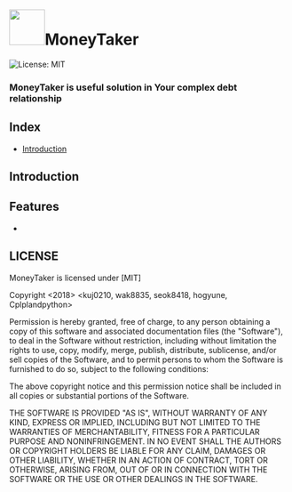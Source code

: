 # <img src="https://image.flaticon.com/icons/svg/138/138207.svg" width="64">MoneyTaker
![License: MIT](https://img.shields.io/github/license/mashape/apistatus.svg)



### MoneyTaker is useful solution in Your complex debt relationship

## Index
* [Introduction](#introduction)

## Introduction



## **Features**
 - 



 ## **LICENSE**
 
MoneyTaker is licensed under [MIT]
 
Copyright <2018> <kuj0210, wak8835, seok8418, hogyune, Cplplandpython>

Permission is hereby granted, free of charge, to any person obtaining a copy of this software and associated documentation files (the "Software"), to deal in the Software without restriction, including without limitation the rights to use, copy, modify, merge, publish, distribute, sublicense, and/or sell copies of the Software, and to permit persons to whom the Software is furnished to do so, subject to the following conditions:

The above copyright notice and this permission notice shall be included in all copies or substantial portions of the Software.

THE SOFTWARE IS PROVIDED "AS IS", WITHOUT WARRANTY OF ANY KIND, EXPRESS OR IMPLIED, INCLUDING BUT NOT LIMITED TO THE WARRANTIES OF MERCHANTABILITY, FITNESS FOR A PARTICULAR PURPOSE AND NONINFRINGEMENT. IN NO EVENT SHALL THE AUTHORS OR COPYRIGHT HOLDERS BE LIABLE FOR ANY CLAIM, DAMAGES OR OTHER LIABILITY, WHETHER IN AN ACTION OF CONTRACT, TORT OR OTHERWISE, ARISING FROM, OUT OF OR IN CONNECTION WITH THE SOFTWARE OR THE USE OR OTHER DEALINGS IN THE SOFTWARE.
